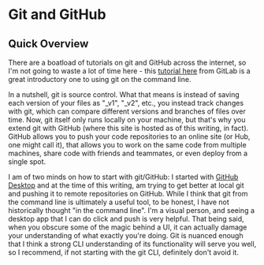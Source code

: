 # Git and GitHub

## Quick Overview

There are a boatload of tutorials on git and GitHub across the internet, so I'm not going to waste a lot of time here - this <a href="https://docs.gitlab.com/ee/gitlab-basics/start-using-git.html" target="_blank">tutorial here</a> from GitLab is a great introductory one to using git on the command line.

In a nutshell, git is source control. What that means is instead of saving each version of your files as "\_v1", "\_v2", etc., you instead track changes with git, which can compare different versions and branches of files over time. Now, git itself only runs locally on your machine, but that's why you extend git with GitHub (where this site is hosted as of this writing, in fact). GitHub allows you to push your code repositories to an online site (or Hub, one might call it), that allows you to work on the same code from multiple machines, share code with friends and teammates, or even deploy from a single spot.

I am of two minds on how to start with git/GitHub: I started with <a href="https://desktop.github.com/" target="_blank">GitHub Desktop</a> and at the time of this writing, am trying to get better at local git and pushing it to remote repositories on GitHub. While I think that git from the command line is ultimately a useful tool, to be honest, I have not historically thought "in the command line". I'm a visual person, and seeing a desktop app that I can do click and push is very helpful. That being said, when you obscure some of the magic behind a UI, it can actually damage your understanding of what exactly you're doing. Git is nuanced enough that I think a strong CLI understanding of its functionality will serve you well, so I recommend, if not starting with the git CLI, definitely don't avoid it.
<br>
